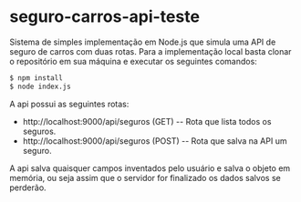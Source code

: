 # seguro-carros-api-teste

Sistema de simples implementação em Node.js que simula uma API de seguro de carros com duas rotas. Para a implementação local basta clonar o repositório em sua máquina e executar os seguintes comandos:

```sh
$ npm install
$ node index.js
```
A api possui as seguintes rotas:
  - http://localhost:9000/api/seguros (GET)
  -- Rota que lista todos os seguros. 
  - http://localhost:9000/api/seguros (POST)
  -- Rota que salva na API um seguro.

A api salva quaisquer campos inventados pelo usuário e salva o objeto em memória, ou seja assim que o servidor for finalizado os dados salvos se perderão.
